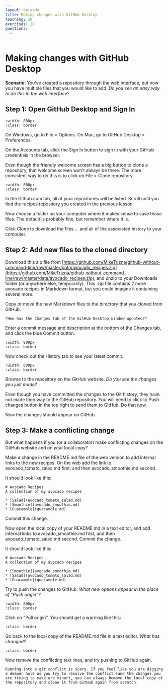 ```yaml
---
layout: episode
title: Making changes with GitHub Desktop
teaching: 10
exercises: 20
questions:
  - 
---
```


# Making changes with GitHub Desktop

**Scenario**: You've created a repository through the web interface, but now you have multiple files that you would like to add. *Do you see an easy way to do this in the web interface?*

## Step 1: Open GitHub Desktop and Sign In

```{image} /img/gh-desktop-changes/desktop_welcome.jpg
:width: 800px
:class: border
```

On Windows, go to File > Options. On Mac, go to GitHub Desktop > Preferences.

On the Accounts tab, click the Sign In button to sign in with your GitHub credentials in the browser.

Even though the friendly welcome screen has a big button to clone a repository, that welcome screen won't always be there. The more consistent way to do this is to click on File > Clone repository.

```{image} /img/gh-desktop-changes/clone_repo.jpg
:width: 800px
:class: border
```

In the Github.com tab, all of your repositories will be listed. Scroll until you find the recipes repository you created in the previous lesson.

Now choose a folder on your computer where it makes sense to save those files. The default is probably fine, but remember where it is.

Click Clone to download the files ... and all of the associated history to your computer.

## Step 2: Add new files to the cloned directory

Download this zip file from [https://github.com/MikeTrizna/github-without-command-line/raw/master/data/avocado_recipes.zip](https://github.com/MikeTrizna/github-without-command-line/raw/master/data/avocado_recipes.zip), and unzip to your Downloads folder (or anywhere else, temporarily). This .zip file contains 2 more avocado recipes in Markdown format, but you could imagine it containing several more.

Copy or move the new Markdown files to the directory that you cloned from GitHub.

```{admonition} Exercise
*How has the Changes tab of the GitHub Desktop window updated?*
```

Enter a commit message and description at the bottom of the Changes tab, and click the blue Commit button.

```{image} /img/gh-desktop-changes/desktop_changes.jpg
:width: 800px
:class: border
```

Now check out the History tab to see your latest commit.

```{image} /img/gh-desktop-changes/desktop_history.jpg
:width: 800px
:class: border
```

Browse to the repository on the GitHub website. *Do you see the changes you just made?*

Even though you have committed the changes to the Git history, they have not made their way to the GitHub repository. You will need to click to Push changes button in the top right to send them to GitHub. Do that now.

Now the changes should appear on GitHub.

## Step 3: Make a conflicting change

But what happens if you (or a collaborator) make conflicting changes on the GitHub website and on your local copy?

Make a change in the README.md file of the web version to add internal links to the new recipes. On the web add the link to avocado_tomato_salad.md first, and then avocado_smoothie.md second.

It should look like this:

```
# Avocado Recipes
A collection of my avocado recipes

* [Salad](avocado_tomato_salad.md)
* [Smoothie](avocado_smoothie.md)
* [Guacamole](guacamole.md)
```

Commit this change.

Now open the local copy of your README.md in a text editor, and add internal links to avocado_smoothie.md first, and then avocado_tomato_salad.md second. Commit the change.

It should look like this:

```
# Avocado Recipes
A collection of my avocado recipes

* [Smoothie](avocado_smoothie.md)
* [Salad](avocado_tomato_salad.md)
* [Guacamole](guacamole.md)
```

Try to push the changes to GitHub. *What new options appear in the place of "Push origin"?*

```{image} /img/gh-desktop-changes/conflicting_changes_options.jpg
:width: 800px
:class: border
```

Click on "Pull origin". You should get a warning like this:

```{image} /img/gh-desktop-changes/resolve_conflicts.jpg
:class: border
```

Go back to the local copy of the README.md file in a text editor. *What has changed?*

```{image} /img/gh-desktop-changes/vscode_conflicts.jpg
:class: border
```

Now remove the conflicting text lines, and try pushing to GitHub again.

```{admonition} Resolving conflicts
Running into a git conflict is scary. If you feel like you are digging a deeper hole as you try to resolve the conflict (and the changes you are trying to make are minor), you can always Remove the local copy of the repository and clone it from GitHub again from scratch.
```

